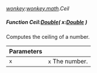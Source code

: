 _[wonkey](../../modules/wonkey/wonkey-module.md):[wonkey.math](../../modules/wonkey/wonkey-math.md).Ceil_
##### Function Ceil:[Double](../../modules/wonkey/wonkey-types-double.md)( x:[Double](../../modules/wonkey/wonkey-types-double.md) )
Computes the ceiling of a number.

| Parameters |    |
|:-----------|:---|
| ``x`` | `x` The number. |
